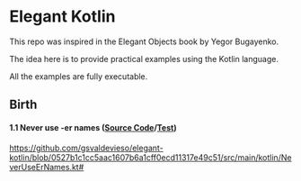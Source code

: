 # Elegant Kotlin

This repo was inspired in the Elegant Objects book by Yegor Bugayenko.

The idea here is to provide practical examples using the Kotlin language.

All the examples are fully executable.

## Birth 
#### 1.1 Never use -er names ([Source Code](src/main/kotlin/NeverUseErNames.kt)/[Test](src/test/kotlin/NeverUseErNamesTest.kt))
https://github.com/gsvaldevieso/elegant-kotlin/blob/0527b1c1cc5aac1607b6a1cff0ecd11317e49c51/src/main/kotlin/NeverUseErNames.kt#
